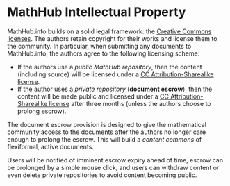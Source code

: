 # MathHub Intellectual Property

MathHub.info builds on a solid legal framework: the
[Creative Commons licenses](http://creativecommons.org/licenses). The authors retain
copyright for their works and license them to the community. In particular, when
submitting any documents to MathHub.info, the authors agree to the following licensing
scheme:

  - If the authors use a *public MathHub repository*, then the content (including source)
    will be licensed under a
    [CC Attribution-Sharealike license](http://creativecommons.org/licenses/by-sa).
  - If the author uses a *private repository* (**document escrow**), then the content will
    be made public and licensed under a
    [CC Attribution-Sharealike license](http://creativecommons.org/licenses) after three
    months (unless the authors choose to prolong escrow).

The document escrow provision is designed to give the mathematical community access to the
documents after the authors no longer care enough to prolong the escrow. This will build a
*content commons* of flexiformal, active documents.

Users will be notified of imminent escrow expiry ahead of time, escrow can be prolonged by
a simple mouse click, and users can withdraw content or even delete private repositories
to avoid content becoming public.
